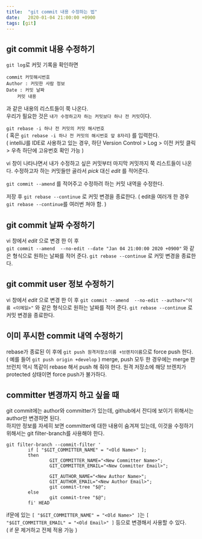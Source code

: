 ```yaml
---
title:  "git commit 내용 수정하는 법"
date:   2020-01-04 21:00:00 +0900
tags: [git]
---
```

## git commit 내용 수정하기

`git log`로 커밋 기록을 확인하면
```
commit 커밋해시번호
Author : 커밋한 사람 정보
Date : 커밋 날짜
    커밋 내용
```
과 같은 내용의 리스트들이 쭉 나온다.  
우리가 필요한 것은 `내가 수정하고자 하는 커밋보다 하나 전 커밋`이다.

`git rebase -i 하나 전 커밋의 커밋 해시번호`  
( 혹은 `git rebase -i 하나 전 커밋의 해시번호 앞 8자리`)  를 입력한다.  
( intelliJ를 IDE로 사용하고 있는 경우, 하단 Version Control > Log > 이전 커밋 클릭 > 우측 하단에 고유번호 확인 가능 )

vi 창이 나타나면서 내가 수정하고 싶은 커밋부터 마지막 커밋까지 쭉 리스트들이 나온다.
수정하고자 하는 커밋들만 골라서 _pick_ 대신 _edit_ 를 적어준다.

`git commit --amend` 를 적어주고 수정하려 하는 커밋 내역을 수정한다. 

저장 후 `git rebase --continue` 로 커밋 변경을 종료한다.
( edit을 여러개 한 경우 `git rebase --continue`를 여러번 쳐야 함. )


## git commit 날짜 수정하기

vi 창에서 _edit_ 으로 변경 한 이 후  
`git commit --amend  --no-edit --date "Jan 04 21:00:00 2020 +0900"` 와 같은 형식으로
원하는 날짜를 적어 준다.
`git rebase --continue` 로 커밋 변경을 종료한다.

## git commit user 정보 수정하기

vi 창에서 _edit_ 으로 변경 한 이 후
`git commit --amend  --no-edit --author="이름 <이메일>"` 와 같은 형식으로
원하는 날짜를 적어 준다.
`git rebase --continue` 로 커밋 변경을 종료한다.

## 이미 푸시한 commit 내역 수정하기 

rebase가 종료된 이 후에
`git push 원격저장소이름 +브렌치이름`으로 force push 한다.  
( 예를 들어 `git push origin +develop` )
merge, push 모두 한 경우에는 merge 한 브런치 역시 똑같이 rebase 해서 push 해 줘야 한다.
원격 저장소에 해당 브렌치가 protected 상태이면 force push가 불가하다.

## committer 변경까지 하고 싶을 때

git commit에는 author와 committer가 있는데, github에서 잔디에 보이기 위해서는 author만 변경하면 된다.  
하지만 정보를 자세히 보면 committer에 대한 내용이 숨겨져 있는데, 이것을 수정하기 위해서는 git filter-branch를 사용해야 한다. 
```
git filter-branch --commit-filter '
        if [ "$GIT_COMMITTER_NAME" = "<Old Name>" ];
        then
                GIT_COMMITTER_NAME="<New Committer Name>";
                GIT_COMMITTER_EMAIL="<New Committer Email>";

                GIT_AUTHOR_NAME="<New Author Name>";
                GIT_AUTHOR_EMAIL="<New Author Email>";
                git commit-tree "$@";
        else
                git commit-tree "$@";
        fi' HEAD
```
if문에 있는 `[ "$GIT_COMMITTER_NAME" = "<Old Name>" ]`는 `[ "$GIT_COMMITTER_EMAIL" = "<Old Email>" ]` 등으로 변경해서 사용할 수 있다.   
( if 문 제거하고 전체 적용 가능 )